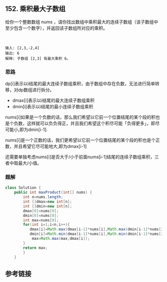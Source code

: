 ## 152. 乘积最大子数组
给你一个整数数组 nums ，请你找出数组中乘积最大的连续子数组（该子数组中至少包含一个数字），并返回该子数组所对应的乘积。

 


```
输入: [2,3,-2,4]
输出: 6
解释: 子数组 [2,3] 有最大乘积 6。
```
### 思路
dp[i]表示以i结尾的最大连续子数组乘积，由于数组中存在负数，无法进行简单转移，对dp数组进行拆分。
* dmax[i]表示以i结尾的最大连续子数组乘积
* dmin[i]表示以i结尾的最小连续子数组乘积

nums[i]如果是一个负数的话，那么我们希望以它前一个位置结尾的某个段的积也是个负数，这样就可以负负得正，并且我们希望这个积尽可能「负得更多」，即尽可能小,即为dmin[i-1].

nums[i]是一个正数的话，我们更希望以它前一个位置结尾的某个段的积也是个正数，并且希望它尽可能地大,即为dmax[i-1]

还需要单独考虑nums[i]是否大于/小于前面nums[i-1]结尾的连续子数组乘积，三者中取最大/小值。

### 题解
```java
class Solution {
    public int maxProduct(int[] nums) {
        int n=nums.length;
        int []dmax=new int[n];
        int []dmin=new int[n];
        dmax[0]=nums[0];
        dmin[0]=nums[0];
        int max=nums[0];
        for(int i=1;i<n;i++){
           dmax[i]=Math.max(dmax[i-1]*nums[i],Math.max(dmin[i-1]*nums[i],nums[i]));
           dmin[i]=Math.min(dmax[i-1]*nums[i],Math.min(dmin[i-1]*nums[i],nums[i]));
            max=Math.max(max,dmax[i]);
        }
        return max;
        }
    }
```
## 参考链接